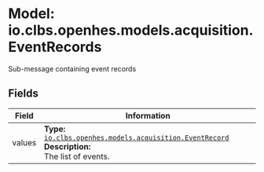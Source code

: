 # Model: io.clbs.openhes.models.acquisition.EventRecords

Sub-message containing event records

## Fields

| Field | Information |
| --- | --- |
| values | <b>Type:</b> [`io.clbs.openhes.models.acquisition.EventRecord`](model-io-clbs-openhes-models-acquisition-eventrecord.md)<br><b>Description:</b><br>The list of events. |

